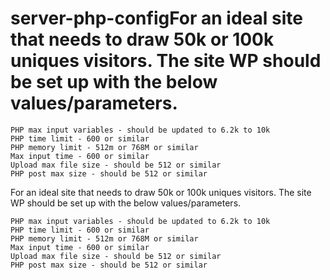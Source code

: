 # server-php-configFor an ideal site that needs to draw 50k or 100k uniques visitors. The site WP should be set up with the below values/parameters.

    PHP max input variables - should be updated to 6.2k to 10k
    PHP time limit - 600 or similar
    PHP memory limit - 512m or 768M or similar
    Max input time - 600 or similar
    Upload max file size - should be 512 or similar
    PHP post max size - should be 512 or similar 
For an ideal site that needs to draw 50k or 100k uniques visitors. The site WP should be set up with the below values/parameters.

    PHP max input variables - should be updated to 6.2k to 10k
    PHP time limit - 600 or similar
    PHP memory limit - 512m or 768M or similar
    Max input time - 600 or similar
    Upload max file size - should be 512 or similar
    PHP post max size - should be 512 or similar 
